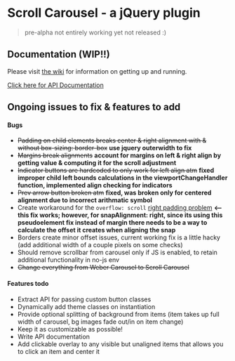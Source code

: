 # Scroll Carousel - a jQuery plugin
> pre-alpha not entirely working yet not released :)

## Documentation (WIP!!)
Please visit [the wiki](https://github.com/webermn15/scrollcarousel/wiki) for information on getting up and running. 

[Click here for API Documentation](https://github.com/webermn15/scrollcarousel/wiki/API-Documentation)

Ongoing issues to fix & features to add
-------
#### Bugs
* ~~Padding on child elements breaks center & right alignment with & without box-sizing: border-box~~ 
**use jquery outerwidth to fix**
* ~~Margins break alignments~~ 
**account for margins on left & right align by getting value & computing it for the scroll adjustment**
* ~~Indicator buttons are hardcoded to only work for left align atm~~ 
**fixed improper child left bounds calculations in the viewportChangeHandler function, implemented align checking for indicators**
* ~~Prev arrow button broken atm~~ **fixed, was broken only for centered alignment due to incorrect arithmatic symbol**
* Create workaround for the `overflow: scroll` [right padding problem](https://blog.alexandergottlieb.com/overflow-scroll-and-the-right-padding-problem-a-css-only-solution-6d442915b3f4) 
**<-- this fix works; however, for snapAlignment: right, since its using this pseudoelement fix instead of margin there needs to be a way to calculate the offset it creates when aligning the snap**
* Borders create minor offset issues, current working fix is a little hacky (add additional width of a couple pixels on some checks)
* Should remove scrollbar from carousel only if JS is enabled, to retain additional functionality in no-js env
* ~~Change everything from Weber Carousel to Scroll Carousel~~

#### Features todo
* Extract API for passing custom button classes
* Dynamically add theme classes on instantiation
* Provide optional splitting of background from items (item takes up full width of carousel, bg images fade out/in on item change)
* Keep it as customizable as possible!
* Write API documentation
* Add clickable overlay to any visible but unaligned items that allows you to click an item and center it